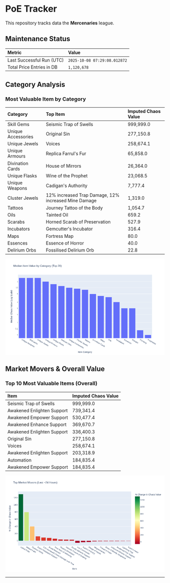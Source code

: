 # PoE Tracker

This repository tracks data the **Mercenaries** league.

## Maintenance Status

<!-- START_MAINTENANCE -->
| Metric | Value |
|:---|:---|
| Last Successful Run (UTC) | `2025-10-08 07:29:08.012872` |
| Total Price Entries in DB | `1,120,678` |

<!-- END_MAINTENANCE -->

## Category Analysis

<!-- START_CATEGORY_ANALYSIS -->
### Most Valuable Item by Category
| Category | Top Item | Imputed Chaos Value |
| :--- | :--- | :--- |
| Skill Gems | Seismic Trap of Swells | 999,999.0 |
| Unique Accessories | Original Sin | 277,150.8 |
| Unique Jewels | Voices | 258,674.1 |
| Unique Armours | Replica Farrul's Fur | 65,858.0 |
| Divination Cards | House of Mirrors | 26,364.0 |
| Unique Flasks | Wine of the Prophet | 23,068.5 |
| Unique Weapons | Cadigan's Authority | 7,777.4 |
| Cluster Jewels | 12% increased Trap Damage, 12% increased Mine Damage | 1,319.0 |
| Tattoos | Journey Tattoo of the Body | 1,054.7 |
| Oils | Tainted Oil | 659.2 |
| Scarabs | Horned Scarab of Preservation | 527.9 |
| Incubators | Gemcutter's Incubator | 316.4 |
| Maps | Fortress Map | 80.0 |
| Essences | Essence of Horror | 40.0 |
| Delirium Orbs | Fossilised Delirium Orb | 22.8 |


![Category Analysis Chart](charts/category_analysis.png)
<!-- END_CATEGORY_ANALYSIS -->

## Market Movers & Overall Value

<!-- START_ANALYSIS -->
### Top 10 Most Valuable Items (Overall)
| Item | Imputed Chaos Value |
| :--- | :--- |
| Seismic Trap of Swells | 999,999.0 |
| Awakened Enlighten Support | 739,341.4 |
| Awakened Empower Support | 530,477.4 |
| Awakened Enhance Support | 369,670.7 |
| Awakened Enlighten Support | 336,400.3 |
| Original Sin | 277,150.8 |
| Voices | 258,674.1 |
| Awakened Enlighten Support | 203,318.9 |
| Automation | 184,835.4 |
| Awakened Empower Support | 184,835.4 |


![Market Movers Chart](charts/market_movers.png)
<!-- END_ANALYSIS -->

---
